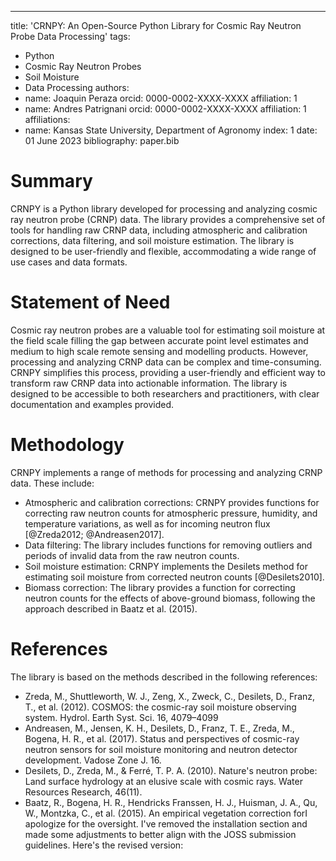 ---
title: 'CRNPY: An Open-Source Python Library for Cosmic Ray Neutron Probe Data Processing'
tags:
  - Python
  - Cosmic Ray Neutron Probes
  - Soil Moisture
  - Data Processing
authors:
  - name: Joaquin Peraza
    orcid: 0000-0002-XXXX-XXXX
    affiliation: 1
  - name: Andres Patrignani
    orcid: 0000-0002-XXXX-XXXX
    affiliation: 1
affiliations:
 - name: Kansas State University, Department of Agronomy
   index: 1
date: 01 June 2023
bibliography: paper.bib

# Summary

CRNPY is a Python library developed for processing and analyzing cosmic ray neutron
probe (CRNP) data. The library provides a comprehensive set of tools for handling raw
CRNP data, including atmospheric and calibration corrections, data filtering, and soil
moisture estimation. The library is designed to be user-friendly and flexible, 
accommodating a wide range of use cases and data formats.


# Statement of Need

Cosmic ray neutron probes are a valuable tool for estimating soil moisture at the field
scale filling the gap between accurate point level estimates and medium to high scale
remote sensing and modelling products. However, processing and analyzing CRNP data can
be complex and time-consuming. CRNPY simplifies this process, providing a user-friendly
and efficient way to transform raw CRNP data into actionable information.
The library is designed to be accessible to both researchers and practitioners, 
with clear documentation and examples provided.

# Methodology

CRNPY implements a range of methods for processing and analyzing CRNP data. These include:

- Atmospheric and calibration corrections: CRNPY provides functions for correcting raw neutron counts for atmospheric pressure, humidity, and temperature variations, as well as for incoming neutron flux [@Zreda2012; @Andreasen2017].
- Data filtering: The library includes functions for removing outliers and periods of invalid data from the raw neutron counts.
- Soil moisture estimation: CRNPY implements the Desilets method for estimating soil moisture from corrected neutron counts [@Desilets2010].
- Biomass correction: The library provides a function for correcting neutron counts for the effects of above-ground biomass, following the approach described in Baatz et al. (2015).

# References

The library is based on the methods described in the following references:

- Zreda, M., Shuttleworth, W. J., Zeng, X., Zweck, C., Desilets, D., Franz, T., et al. (2012). COSMOS: the cosmic-ray soil moisture observing system. Hydrol. Earth Syst. Sci. 16, 4079–4099
- Andreasen, M., Jensen, K. H., Desilets, D., Franz, T. E., Zreda, M., Bogena, H. R., et al. (2017). Status and perspectives of cosmic-ray neutron sensors for soil moisture monitoring and neutron detector development. Vadose Zone J. 16.
- Desilets, D., Zreda, M., & Ferré, T. P. A. (2010). Nature's neutron probe: Land surface hydrology at an elusive scale with cosmic rays. Water Resources Research, 46(11).
- Baatz, R., Bogena, H. R., Hendricks Franssen, H. J., Huisman, J. A., Qu, W., Montzka, C., et al. (2015). An empirical vegetation correction forI apologize for the oversight. I've removed the installation section and made some adjustments to better align with the JOSS submission guidelines. Here's the revised version:
